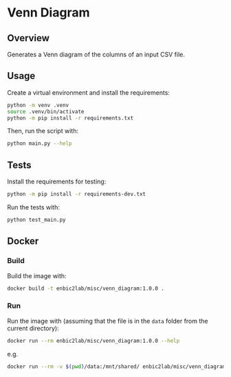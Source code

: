 # Venn Diagram

## Overview

Generates a Venn diagram of the columns of an input CSV file.

## Usage

Create a virtual environment and install the requirements:

```sh
python -m venv .venv
source .venv/bin/activate
python -m pip install -r requirements.txt
```

Then, run the script with:

```sh
python main.py --help
```

## Tests

Install the requirements for testing:

```sh
python -m pip install -r requirements-dev.txt
```

Run the tests with:

```sh
python test_main.py
```

## Docker

### Build

Build the image with:

```sh
docker build -t enbic2lab/misc/venn_diagram:1.0.0 .
```

### Run

Run the image with (assuming that the file is in the `data` folder from the current directory):

```sh
docker run --rm enbic2lab/misc/venn_diagram:1.0.0 --help
```

e.g.

```sh
docker run --rm -v $(pwd)/data:/mnt/shared/ enbic2lab/misc/venn_diagram:1.0.0  --filepath "/mnt/shared/natural_park_species.csv" --output1 "/mnt/shared/diagram.csv" --output2 "/mnt/shared/diagram.pdf" --delimiter "," --legend "True"
```